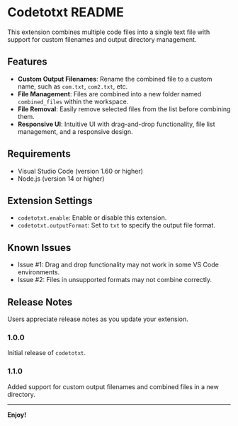 # Codetotxt README

This extension combines multiple code files into a single text file with support for custom filenames and output directory management.

## Features

- **Custom Output Filenames**: Rename the combined file to a custom name, such as `com.txt`, `com2.txt`, etc.
- **File Management**: Files are combined into a new folder named `combined_files` within the workspace.
- **File Removal**: Easily remove selected files from the list before combining them.
- **Responsive UI**: Intuitive UI with drag-and-drop functionality, file list management, and a responsive design.

## Requirements

- Visual Studio Code (version 1.60 or higher)
- Node.js (version 14 or higher)

## Extension Settings

* `codetotxt.enable`: Enable or disable this extension.
* `codetotxt.outputFormat`: Set to `txt` to specify the output file format.

## Known Issues

* Issue #1: Drag and drop functionality may not work in some VS Code environments.
* Issue #2: Files in unsupported formats may not combine correctly.

## Release Notes

Users appreciate release notes as you update your extension.

### 1.0.0

Initial release of `codetotxt`.

### 1.1.0

Added support for custom output filenames and combined files in a new directory.

---
**Enjoy!**
